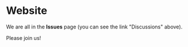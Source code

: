 # Website

We are all in the **Issues** page (you can see the link "Discussions" above). 

Please join us!
